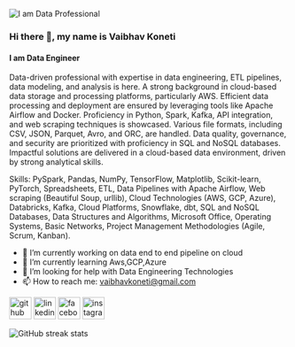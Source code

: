 ![I am Data Professional](https://media.licdn.com/dms/image/D5616AQHnxAMguNebBg/profile-displaybackgroundimage-shrink_350_1400/0/1686927955904?e=1692230400&v=beta&t=mklXhfY7nF_2y1hb-XbCDcScse923yHCbeTf3MiFMVo)
### Hi there 👋, my name is Vaibhav Koneti
#### I am Data Engineer

Data-driven professional with expertise in data engineering, ETL pipelines, data modeling, and analysis
is here. A strong background in cloud-based data storage and processing platforms, particularly AWS.
Efficient data processing and deployment are ensured by leveraging tools like Apache Airflow and
Docker. Proficiency in Python, Spark, Kafka, API integration, and web scraping techniques is showcased.
Various file formats, including CSV, JSON, Parquet, Avro, and ORC, are handled. Data quality,
governance, and security are prioritized with proficiency in SQL and NoSQL databases. Impactful
solutions are delivered in a cloud-based data environment, driven by strong analytical skills.

Skills: PySpark, Pandas, NumPy, TensorFlow, Matplotlib, Scikit-learn, PyTorch, Spreadsheets, ETL, Data Pipelines with Apache Airflow, Web scraping (Beautiful Soup, urllib), Cloud Technologies (AWS, GCP, Azure), Databricks, Kafka, Cloud Platforms, Snowflake, dbt, SQL and NoSQL Databases, Data Structures and Algorithms, Microsoft Office, Operating Systems, Basic Networks, Project Management Methodologies (Agile, Scrum, Kanban).

- 🔭 I’m currently working on data end to end pipeline on cloud 
- 🌱 I’m currently learning Aws,GCP,Azure 
- 🤔 I’m looking for help with Data Engineering Technologies 
- 📫 How to reach me: vaibhavkoneti@gmail.com 


[<img src='https://cdn.jsdelivr.net/npm/simple-icons@3.0.1/icons/github.svg' alt='github' height='40'>](https://github.com/vaibhavkoneti)  [<img src='https://cdn.jsdelivr.net/npm/simple-icons@3.0.1/icons/linkedin.svg' alt='linkedin' height='40'>](https://www.linkedin.com/in/https://www.linkedin.com/in/vaibhav-koneti-13913816b//)  [<img src='https://cdn.jsdelivr.net/npm/simple-icons@3.0.1/icons/facebook.svg' alt='facebook' height='40'>](https://www.facebook.com/vaibhav_cruz)  [<img src='https://cdn.jsdelivr.net/npm/simple-icons@3.0.1/icons/instagram.svg' alt='instagram' height='40'>](https://www.instagram.com/vaibhav_cruz/)  

![GitHub streak stats](https://streak-stats.demolab.com/?user=vaibhavkoneti)  

